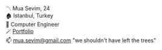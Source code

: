 〽️ Mua Sevim, 24  
🏚️ Istanbul, Turkey  
🔧 Computer Engineer  
🪄 [Portfolio](https://muasevim.github.io/)  
📫 [mua.sevim@gmail.com](mailto:mua.sevim@gmail.com)
"we shouldn't have left the trees"
